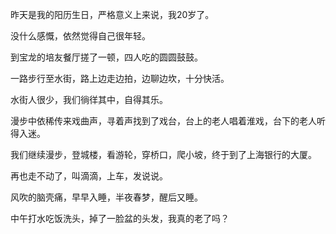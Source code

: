 昨天是我的阳历生日，严格意义上来说，我20岁了。

没什么感慨，依然觉得自己很年轻。

到宝龙的培友餐厅搓了一顿，四人吃的圆圆鼓鼓。

一路步行至水街，路上边走边拍，边聊边坎，十分快活。

水街人很少，我们徜徉其中，自得其乐。

漫步中依稀传来戏曲声，寻着声找到了戏台，台上的老人唱着淮戏，台下的老人听得入迷。

我们继续漫步，登城楼，看游轮，穿桥口，爬小坡，终于到了上海银行的大厦。

再也走不动了，叫滴滴，上车，发说说。

风吹的脑壳痛，早早入睡，半夜春梦，醒后又睡。

中午打水吃饭洗头，掉了一脸盆的头发，我真的老了吗？
<!-- ##{"timestamp":1521274913}## -->